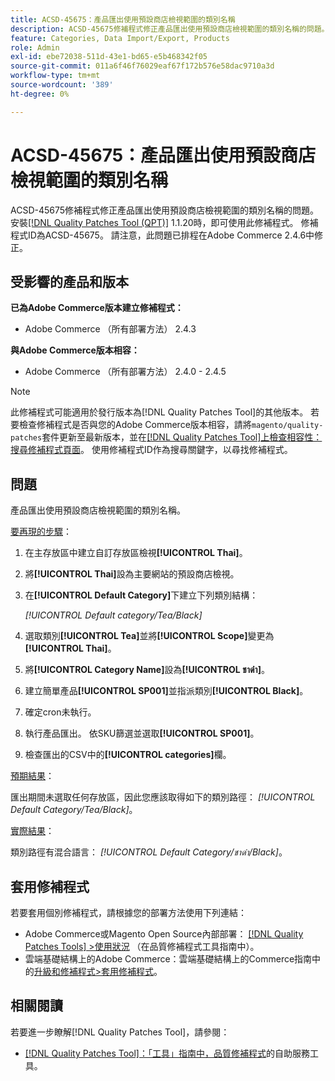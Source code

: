 ```yaml
---
title: ACSD-45675：產品匯出使用預設商店檢視範圍的類別名稱
description: ACSD-45675修補程式修正產品匯出使用預設商店檢視範圍的類別名稱的問題。 安裝[Quality Patches Tool (QPT)](https://experienceleague.adobe.com/en/docs/commerce-operations/tools/quality-patches-tool/quality-patches-tool-to-self-serve-quality-patches) 1.1.20後，即可使用此修補程式。 修補程式ID為ACSD-45675。 請注意，此問題已排程在Adobe Commerce 2.4.6中修正。
feature: Categories, Data Import/Export, Products
role: Admin
exl-id: ebe72038-511d-43e1-bd65-e5b468342f05
source-git-commit: 011a6f46f76029eaf67f172b576e58dac9710a3d
workflow-type: tm+mt
source-wordcount: '389'
ht-degree: 0%

---
```


# ACSD-45675：產品匯出使用預設商店檢視範圍的類別名稱

ACSD-45675修補程式修正產品匯出使用預設商店檢視範圍的類別名稱的問題。 安裝[[!DNL Quality Patches Tool (QPT)]](https://experienceleague.adobe.com/en/docs/commerce-operations/tools/quality-patches-tool/quality-patches-tool-to-self-serve-quality-patches) 1.1.20時，即可使用此修補程式。 修補程式ID為ACSD-45675。 請注意，此問題已排程在Adobe Commerce 2.4.6中修正。

## 受影響的產品和版本

**已為Adobe Commerce版本建立修補程式：**

* Adobe Commerce （所有部署方法） 2.4.3

**與Adobe Commerce版本相容：**

* Adobe Commerce （所有部署方法） 2.4.0 - 2.4.5

>[!NOTE]
>
>此修補程式可能適用於發行版本為[!DNL Quality Patches Tool]的其他版本。 若要檢查修補程式是否與您的Adobe Commerce版本相容，請將`magento/quality-patches`套件更新至最新版本，並在[[!DNL Quality Patches Tool]上檢查相容性：搜尋修補程式頁面](https://experienceleague.adobe.com/tools/commerce-quality-patches/index.html)。 使用修補程式ID作為搜尋關鍵字，以尋找修補程式。

## 問題

產品匯出使用預設商店檢視範圍的類別名稱。

<u>要再現的步驟</u>：

1. 在主存放區中建立自訂存放區檢視&#x200B;**[!UICONTROL Thai]**。
1. 將&#x200B;**[!UICONTROL Thai]**&#x200B;設為主要網站的預設商店檢視。
1. 在&#x200B;**[!UICONTROL Default Category]**&#x200B;下建立下列類別結構：

   *[!UICONTROL Default category/Tea/Black]*

1. 選取類別&#x200B;**[!UICONTROL Tea]**&#x200B;並將&#x200B;**[!UICONTROL Scope]**&#x200B;變更為&#x200B;**[!UICONTROL Thai]**。
1. 將&#x200B;**[!UICONTROL Category Name]**&#x200B;設為&#x200B;**[!UICONTROL ชาดำ]**。
1. 建立簡單產品&#x200B;**[!UICONTROL SP001]**&#x200B;並指派類別&#x200B;**[!UICONTROL Black]**。
1. 確定cron未執行。
1. 執行產品匯出。 依SKU篩選並選取&#x200B;**[!UICONTROL SP001]**。
1. 檢查匯出的CSV中的&#x200B;**[!UICONTROL categories]**&#x200B;欄。

<u>預期結果</u>：

匯出期間未選取任何存放區，因此您應該取得如下的類別路徑： *[!UICONTROL Default Category/Tea/Black]*。

<u>實際結果</u>：

類別路徑有混合語言： *[!UICONTROL Default Category/ชาดำ/Black]*。

## 套用修補程式

若要套用個別修補程式，請根據您的部署方法使用下列連結：

* Adobe Commerce或Magento Open Source內部部署： [[!DNL Quality Patches Tools] >使用狀況](/help/tools/quality-patches-tool/usage.md) （在品質修補程式工具指南中）。
* 雲端基礎結構上的Adobe Commerce：雲端基礎結構上的Commerce指南中的[升級和修補程式>套用修補程式](https://experienceleague.adobe.com/docs/commerce-cloud-service/user-guide/develop/upgrade/apply-patches.html)。

## 相關閱讀

若要進一步瞭解[!DNL Quality Patches Tool]，請參閱：

* [[!DNL Quality Patches Tool]：「工具」指南中，品質修補程式](/help/tools/quality-patches-tool/quality-patches-tool-to-self-serve-quality-patches.md)的自助服務工具。
